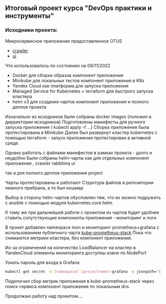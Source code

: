 ## Итоговый проект курса "DevOps практики и инструменты"

### Исходники проекта:

Микросервисное приложение предоставленное OTUS

- [crawler](https://github.com/express42/search_engine_crawler)
- [ui](https://github.com/express42/search_engine_ui)


Что использовалось по состоянию на 09/11/2022


- Docker для сборки образов компонент приложения
- Minikube для локальных тестов компонент приложения в K8s
- Yandex Cloud как платформа для запуска приложения 
- Managed Service for Kubernetes + terraform для быстрого запуска кластера
- helm v3 для создания чартов компонент приложения и полного деплоя проекта

Изначально  из исходников были собраны docker images (положил в дирректории исходников)
Подготовлены манифесты для ручного запуска приложения ( kubectl apply -f ...)
Сборка приложения была протестирована в Minikube
Далее был развернут кластер kubernetes с помощью terraform - запуск приложения протестирован в активной среде.

Однако работать с файлами манифестов в рамках проекта -  долго и неудобно
Были собраны helm-чарты как для отдельных компонент приложения , 
crawler
rabbitmq
ui

так и для полного деплоя приложения
project

Чарты протестированы и работают 
Структура файлов в репозитории немного прибрана, а то был кошмар

Выбор в сторону helm-чартов обусловлен тем, что их можно подружить с ansible с помощью модуля kubernetes.core.helm 

К тому же при дальнейшей работе с проектом из чартов будет удобнее ставить сопутствующие компоненты приложения - мониторинг и логи 

В прокет добавлен namespace mon и  мониторинг prometheus+grafana с использованием публичного чарта [kube-prometheus-stack](https://github.com/prometheus-community/helm-charts/tree/main/charts/kube-prometheus-stack)
Пока что снимаются метрики кластера, без компонент приложения.

Из-за ограничений на количество LoadBalancer на кластер в YandexCloud элементы мониторинга доступны извне по NodePort

Узнать пароль для входа в Grafana

```sh
kubectl get secret -n [namespace] [projectname]-grafana -o jsonpath="{.data.admin-password}" | base64 --decode ; echo

```


Подключил сбор метрик приложения в kube-prometheus-stack через поиск сервиса компонент приложения по локальным dns.


Продолжаю работу над проектом....
